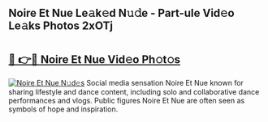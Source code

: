 ## Noire Et Nue Le𝚊k𝚎d N𝚞𝚍e - Part-uIe Vid𝚎o Le𝚊ks Photos 2xOTj

# <h2><a href="http://fbadaxn.evod.top/?m=Noire+Et+Nue">🔗 👉🔴 Noire Et Nue Vid𝚎o Ph𝚘t𝚘s</a></h2>

[![Noire Et Nue N𝚞d𝚎s](https://i.imgur.com/8V9OHl7.gif)](http://fbadaxn.evod.top/?m=Noire+Et+Nue)
Social media sensation Noire Et Nue known for sharing lifestyle and dance content, including solo and collaborative dance performances and vlogs. Public figures Noire Et Nue are often seen as symbols of hope and inspiration. 
